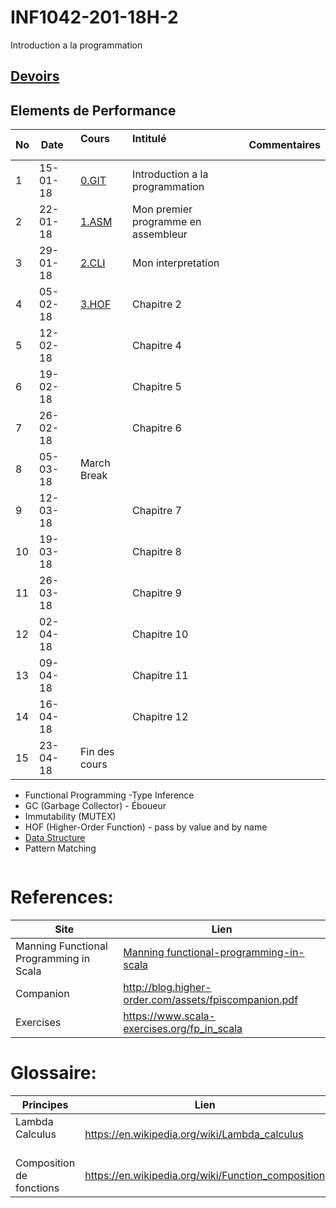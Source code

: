 # INF1042-201-18H-2

Introduction a la programmation

## [Devoirs](Devoirs)

## Elements de Performance

|No| Date   | Cours               | Intitulé                                |  Commentaires    |
|--|--------|:--------------------|:----------------------------------------|:-----------------|
| 1|15-01-18|[0.GIT](0.GIT)       | Introduction a la programmation         |                  |
| 2|22-01-18|[1.ASM](1.ASM)       | Mon premier programme en assembleur     |                  |
| 3|29-01-18|[2.CLI](2.CLI)       | Mon interpretation                      |                  |
| 4|05-02-18|[3.HOF](3.HOF)       | Chapitre 2                              |                  |
| 5|12-02-18|                     | Chapitre 4                              |                  |
| 6|19-02-18|                     | Chapitre 5                              |                  |
| 7|26-02-18|                     | Chapitre 6                              |                  |
| 8|05-03-18| March Break         |                                         |                  |
| 9|12-03-18|                     | Chapitre 7                              |                  |
|10|19-03-18|                     | Chapitre 8                              |                  |
|11|26-03-18|                     | Chapitre 9                              |                  |
|12|02-04-18|                     | Chapitre 10                             |                  |
|13|09-04-18|                     | Chapitre 11                             |                  |
|14|16-04-18|                     | Chapitre 12                             |                  |
|15|23-04-18| Fin des cours       |                                         |                  |


- Functional Programming
-Type Inference
- GC (Garbage Collector) - Éboueur
- Immutability (MUTEX)
- HOF (Higher-Order Function) - pass by value and by name
- [Data Structure](https://twitter.github.io/scala_school/collections.html)
- Pattern Matching

```
```

# References:

|Site| Lien                                    |
|--------------------------------|--------|
|Manning Functional Programming in Scala   |[Manning functional-programming-in-scala](https://www.manning.com/books/functional-programming-in-scala)|
|Companion                       |http://blog.higher-order.com/assets/fpiscompanion.pdf|
|Exercises                       |https://www.scala-exercises.org/fp_in_scala|


# Glossaire:

| Principes                      | Lien                                               |
|--------------------------------|----------------------------------------------------|
| Lambda Calculus                |https://en.wikipedia.org/wiki/Lambda_calculus       |
| Composition de fonctions       |https://en.wikipedia.org/wiki/Function_composition  |
